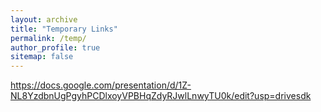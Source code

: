 ```yaml
---
layout: archive
title: "Temporary Links"
permalink: /temp/
author_profile: true
sitemap: false
---
```


https://docs.google.com/presentation/d/1Z-NL8YzdbnUgPgyhPCDlxoyVPBHqZdyRJwlLnwyTU0k/edit?usp=drivesdk
